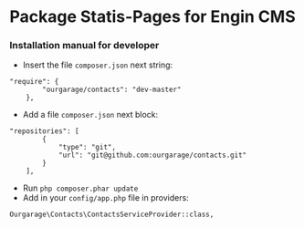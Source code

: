 # Package Statis-Pages for Engin CMS
### Installation manual for developer
* Insert the file `composer.json` next string:
```
"require": {
        "ourgarage/contacts": "dev-master"
    },
```
* Add a file `composer.json` next block:
```
"repositories": [
        {
            "type": "git",
            "url": "git@github.com:ourgarage/contacts.git"
        }
    ],
```
* Run `php composer.phar update`
* Add in your `config/app.php` file in providers:
```
Ourgarage\Contacts\ContactsServiceProvider::class,
```
